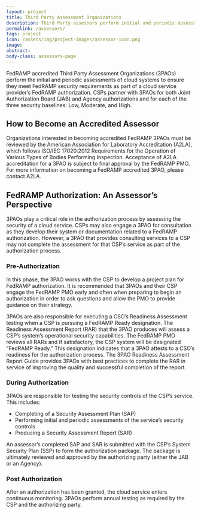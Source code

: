 ```yaml
---
layout: project
title: Third Party Assessment Organizations
description: Third Party assessors perform initial and periodic assessments of cloud systems to ensure they meet requirements.
permalink: /assessors/
tags: project
icon: /assets/img/project-images/assessor-icon.png
image: 
abstract: 
body-class: assessors-page
---
```

FedRAMP accredited Third Party Assessment Organizations (3PAOs) perform the initial and periodic assessments of cloud systems to ensure they meet FedRAMP security requirements as part of a cloud service provider’s FedRAMP authorization. CSPs partner with 3PAOs for both Joint Authorization Board (JAB) and Agency authorizations and for each of the three security baselines: Low, Moderate, and High.

## How to Become an Accredited Assessor 
Organizations interested in becoming accredited FedRAMP 3PAOs must be reviewed by the American Association for Laboratory Accreditation (A2LA), which follows ISO/IEC 17020:2012 Requirements for the Operation of Various Types of Bodies Performing Inspection. Acceptance of A2LA accreditation for a 3PAO is subject to final approval by the FedRAMP PMO. For more information on becoming a FedRAMP accredited 3PAO, please contact A2LA.

## FedRAMP Authorization: An Assessor’s Perspective 
3PAOs play a critical role in the authorization process by assessing the security of a cloud service. CSPs may also engage a 3PAO for consultation as they develop their system or documentation related to a FedRAMP authorization. However, a 3PAO that provides consulting services to a CSP may not complete the assessment for that CSP’s service as part of the authorization process. 
<section id="pre-auth">

<h3>Pre-Authorization</h3>
<p>In this phase, the 3PAO works with the CSP to develop a project plan for FedRAMP authorization. It is recommended that 3PAOs and their CSP engage the FedRAMP PMO early and often when preparing to begin an authorization in order to ask questions and allow the PMO to provide guidance on their strategy. </p>

<p>3PAOs are also responsible for executing a CSO’s Readiness Assessment testing when a CSP is pursuing a FedRAMP Ready designation. The Readiness Assessment Report (RAR) that the 3PAO produces will assess a CSP’s system’s operational security capabilities. The FedRAMP PMO reviews all RARs and if satisfactory, the CSP system will be designated “FedRAMP Ready.” This designation indicates that a 3PAO attests to a CSO’s readiness for the authorization process. The 3PAO Readiness Assessment Report Guide provides 3PAOs with best practices to complete the RAR in service of improving the quality and successful completion of the report.</p>
 </section>
 <section id="during-auth">
 
<h3>During Authorization</h3>
<p>3PAOs are responsible for testing the security controls of the CSP’s service. This includes:</p>
<ul>
<li>Completing of a Security Assessment Plan (SAP)</li>
<li>Performing initial and periodic assessments of the service’s security controls</li>
<li>Producing a Security Assessment Report (SAR)</li>
</ul>

<p>An assessor’s completed SAP and SAR is submitted with the CSP’s System Security Plan (SSP) to form the authorization package. The package is ultimately reviewed and approved by the authorizing party (either the JAB or an Agency).</p>
</section>
<section id="post-auth">

<h3>Post Authorization</h3>
<p>After an authorization has been granted, the cloud service enters continuous monitoring. 3PAOs perform annual testing as required by the CSP and the authorizing party.</p>
